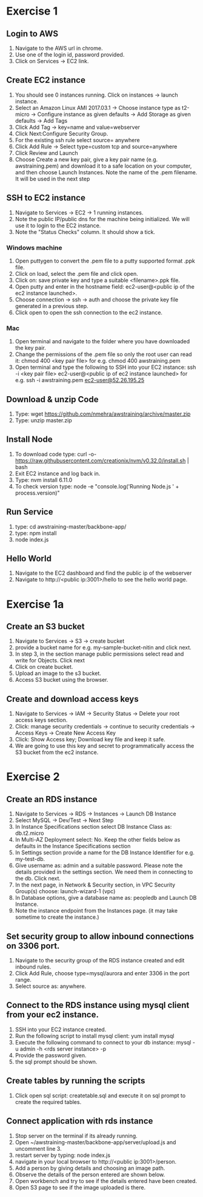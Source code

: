 # Exercise 1
## Login to AWS
1. Navigate to the AWS url in chrome.
1. Use one of the login id, password provided.
1. Click on Services -> EC2 link.

## Create EC2 instance
1. You should see 0 instances running. Click on instances -> launch instance.
1. Select an Amazon Linux AMI 2017.03.1 -> Choose instance type as t2-micro -> Configure instance as given defaults -> Add Storage as given defaults -> Add Tags
1. Click Add Tag -> key=name and value=webserver 
1. Click Next:Configure Security Group.
1. For the existing ssh rule select source= anywhere
1. Click Add Rule -> Select type=custom tcp and source=anywhere
1. Click Review and Launch
1. Choose Create a new key pair, give a key pair name (e.g. awstraining.pem) and download it to a safe location on your computer, and then choose Launch Instances. Note the name of the .pem filename. It will be used in the next step

## SSH to EC2 instance
1. Navigate to Services -> EC2 -> 1 running instances.
1. Note the public IP/public dns for the machine being initialized. We will use it to login to the EC2 instance.
1. Note the "Status Checks" column. It should show a tick.

### Windows machine
1. Open puttygen to convert the .pem file to a putty supported format .ppk file.
1. Click on load, select the .pem file and click open.
1. Click on: save private key and type a suitable \<filename\>.ppk file.
1. Open putty and enter in the hostname field: ec2-user@\<public ip of the ec2 instance launched\>.
1. Choose connection -> ssh -> auth and choose the private key file generated in a previous step.
1. Click open to open the ssh connection to the ec2 instance.

### Mac
1. Open terminal and navigate to the folder where you have downloaded the key pair.
1. Change the permissions of the .pem file so only the root user can read it:
chmod 400 \<key pair file\>
for e.g. chmod 400 awstraining.pem
1. Open terminal and type the following to SSH into your EC2 instance:
ssh -i \<key pair file\> ec2-user@\<public ip of ec2 instance launched\>
for e.g. ssh -i awstraining.pem ec2-user@52.26.195.25

## Download & unzip Code
1. Type: wget https://github.com/nmehra/awstraining/archive/master.zip
1. Type: unzip master.zip

## Install Node 

1. To download code type: curl -o- https://raw.githubusercontent.com/creationix/nvm/v0.32.0/install.sh |  bash
1. Exit EC2 instance and log back in. 
1. Type: nvm install 6.11.0
1. To check version type: node -e "console.log('Running Node.js ' + process.version)"

## Run Service
1. type: cd awstraining-master/backbone-app/
1. type: npm install
1. node index.js

## Hello World
1. Navigate to the EC2 dashboard and find the public ip of the webserver
1. Navigate to http://\<public ip:3001\>/hello to see the hello world page.

# Exercise 1a
## Create an S3 bucket
1. Navigate to Services -> S3 -> create bucket
1. provide a bucket name for e.g. my-sample-bucket-nitin and click next. 
1. In step 3, in the section manage public permissions select read and write for Objects. Click next 
1. Click on create bucket.
1. Upload an image to the s3 bucket.
2. Access S3 bucket using the browser.
## Create and download access keys
1. Navigate to Services -> IAM -> Security Status -> Delete your root access keys section.
1. Click: manage security credentials -> continue to security credentials -> Access Keys -> Create New Access Key
1. Click: Show Access key; Download key file and keep it safe. 
1. We are going to use this key and secret to programmatically access the S3 bucket from the ec2 instance.

# Exercise 2
## Create an RDS instance
1. Navigate to Services -> RDS -> Instances -> Launch DB Instance 
1. Select MySQL -> Dev/Test -> Next Step
1. In Instance Specifications section select DB Instance Class as: db.t2.micro
1. In Multi-AZ Deployment select: No. Keep the other fields below as defaults in the Instance Specifications section
1. In Settings section provide a name for the DB Instance Identifier for e.g. my-test-db.
1. Give username as: admin and a suitable password. Please note the details provided in the settings section. We need them in connecting to the db. Click next.
1. In the next page, in Network & Security section, in VPC Security Group(s) choose: launch-wizard-1 (vpc)
1. In Database options, give a database name as: peopledb and Launch DB Instance.
1. Note the instance endpoint from the Instances page. (it may take sometime to create the instance.)
## Set security group to allow inbound connections on 3306 port.
1. Navigate to the security group of the RDS instance created and edit inbound rules.
1. Click Add Rule, choose type=mysql/aurora and enter 3306 in the port range. 
1. Select source as: anywhere.
## Connect to the RDS instance using mysql client from your ec2 instance.
1. SSH into your EC2 instance created.
1. Run the following script to install mysql client: yum install mysql 
1. Execute the following command to connect to your db instance: mysql -u admin  -h \<rds server instance\> -p
1. Provide the password given.
1. the sql prompt should be shown.

## Create tables by running the scripts
1. Click open sql script: createtable.sql and execute it on sql prompt to create the required tables.

## Connect application with rds instance
1. Stop server on the terminal if its already running.
1. Open ~/awstraining-master/backbone-app/server/upload.js and uncomment line 3.
1. restart server by typing: node index.js
1. navigate in your local browser to http://\<public ip:3001\>/person.
1. Add a person by giving details and choosing an image path.
1. Observe the details of the person entered are shown below.
1. Open workbench and try to see if the details entered have been created.
1. Open S3 page to see if the image uploaded is there.
